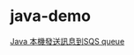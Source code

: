 # java-demo
[Java 本機發送訊息到SQS queue](https://matthung0807.blogspot.com/2022/04/java-localhost-send-message-to-sqs-queue.html)
